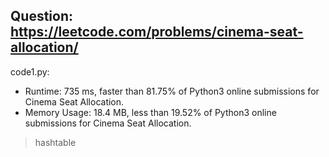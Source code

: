 ## Question: https://leetcode.com/problems/cinema-seat-allocation/

code1.py:
* Runtime: 735 ms, faster than 81.75% of Python3 online submissions for Cinema Seat Allocation.
* Memory Usage: 18.4 MB, less than 19.52% of Python3 online submissions for Cinema Seat Allocation.
> hashtable